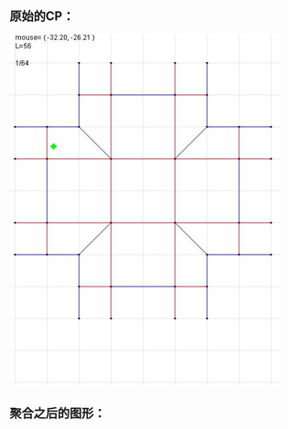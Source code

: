 ## 原始的CP：
![box_base.jpg](https://github.com/tziyachi8533/tziyachi.github.io/blob/main/Origami/Images/box_base.jpg)
## 聚合之后的图形：
